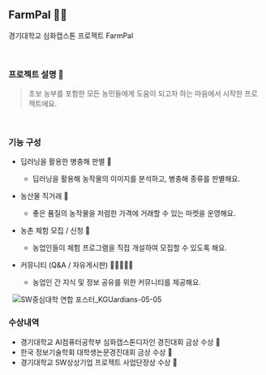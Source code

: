 ## FarmPal 👨‍🌾
경기대학교 심화캡스톤 프로젝트 FarmPal
&nbsp;

&nbsp;

### 프로젝트 설명 📖
> 초보 농부를 포함한 모든 농민들에게 도움이 되고자 하는 마음에서 시작한 프로젝트에요.
&nbsp;

&nbsp;

### 기능 구성
 - 딥러닝을 활용한 병충해 판별 🔎
   - 딥러닝을 활용해 농작물의 이미지를 분석하고, 병충해 종류를 판별해요.
     
 - 농산물 직거래 🚚
   - 좋은 품질의 농작물을 저렴한 가격에 거래할 수 있는 마켓을 운영해요.
     
 - 농촌 체험 모집 / 신청 🌱
   - 농업인들이 체험 프로그램을 직접 개설하여 모집할 수 있도록 해요.
     
 - 커뮤니티 (Q&A / 자유게시판) 👩🏼‍🤝‍🧑🏻
   - 농업인 간 지식 및 정보 공유를 위한 커뮤니티를 제공해요.
&nbsp;

&nbsp;
![SW중심대학 연합 포스터_KGUardians-05-05](https://github.com/user-attachments/assets/daf220c7-aab3-4321-8668-4aa72d37ca18)

### 수상내역
- 경기대학교 AI컴퓨터공학부 심화캡스톤디자인 경진대회 금상 수상 🥇
- 한국 정보기술학회 대학생논문경진대회 금상 수상 🥇
- 경기대학교 SW상상기업 프로젝트 사업단장상 수상 🥈
